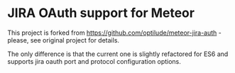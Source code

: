 # JIRA OAuth support for Meteor

This project is forked from https://github.com/optilude/meteor-jira-auth - please, see original project for details.
 
 The only difference is that the current one is slightly refactored for ES6 and supports jira oauth port and protocol configuration options.